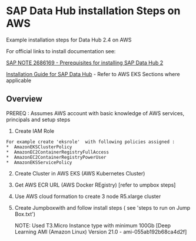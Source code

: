 # SAP Data Hub installation Steps on AWS
Example installation steps for Data Hub 2.4 on AWS

For official links to install documentation see:

[SAP NOTE 2686169 - Prerequisites for installing SAP Data Hub 2](https://launchpad.support.sap.com/#/notes/2686169)

[Installation Guide for SAP Data Hub](https://help.sap.com/viewer/e66c399612e84a83a8abe97c0eeb443a/2.4.latest/en-US/9f866d8ef9a94c30947f12e73eaf0dd9.html)  - Refer to AWS EKS Sections where applicable


Overview
---------
PREREQ : Assumes AWS account with basic knowledge of AWS services, principals and setup steps


1. Create IAM Role
```
For example create 'eksrole'  with following policies assigned :
*  AmazonEKSClusterPolicy
*  AmazonEC2ContainerRegistryFullAccess
*  AmazonEC2ContainerRegistryPowerUser
*  AmazonEKSServicePolicy
```
2. Create Cluster in AWS EKS (AWS Kubernetes Cluster)
3. Get AWS ECR URL   (AWS Docker REgistry) [refer to umpbox steps]
4. Use AWS cloud formation to create 3 node R5.xlarge  cluster 
5. Create Jumpboxwith and follow install steps ( see 'steps to run on Jump Box.txt')

    NOTE: Used T3.Micro Instance type with minimum 100Gb [Deep Learning AMI (Amazon Linux) Version 21.0 - ami-055ab192b68ca4d2f]

